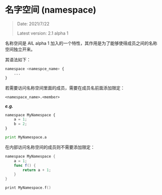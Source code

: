 # 名字空间 (namespace)

> Date: 2021/7/22
> 
> Latest version: 2.1 alpha 1

名称空间是 AIL alpha 1 加入的一个特性，其作用是为了能够使得成员之间的名称空间独立开来。

其语法如下：

```python
namespace <namespce_name> {
    ...
}
```

若需要访问名称空间里面的成员，需要在成员名前面添加限定：

```
<namespace_name>.<member>
```

***e.g.***

```python
namespace MyNamespace {
    a = 1;
    b = 2;
}

print MyNamespace.a
```

在内部访问名称空间的成员则不需要添加限定：

```swift
namespace MyNamespace {
    a = 1;
    func f() {
        return a + 1;
    }
}

print MyNamespace.f()
```


